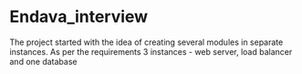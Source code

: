 # Endava_interview


The project started with the idea of creating several modules in separate instances. 
As per the requirements 3 instances - web server, load balancer and one database

